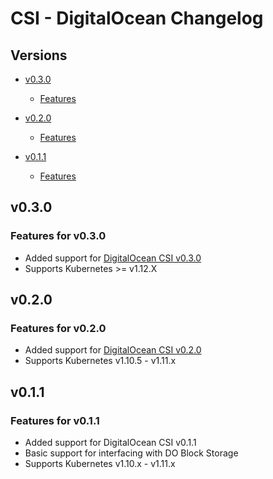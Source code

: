 # CSI - DigitalOcean Changelog

## Versions

- [v0.3.0](#v030)
  - [Features](#features-for-v030)

- [v0.2.0](#v020)
  - [Features](#features-for-v020)

- [v0.1.1](#v011)
  - [Features](#features-for-v011)

## v0.3.0

### Features for v0.3.0

* Added support for [DigitalOcean CSI v0.3.0](https://github.com/digitalocean/csi-digitalocean/blob/v0.3.0/CHANGELOG.md)
* Supports Kubernetes >= v1.12.X


## v0.2.0

### Features for v0.2.0

* Added support for [DigitalOcean CSI v0.2.0](https://github.com/digitalocean/csi-digitalocean/blob/v0.2.0/CHANGELOG.md#v020---20180905)
* Supports Kubernetes v1.10.5 - v1.11.x

## v0.1.1

### Features for v0.1.1

* Added support for DigitalOcean CSI v0.1.1
* Basic support for interfacing with DO Block Storage
* Supports Kubernetes v1.10.x - v1.11.x

